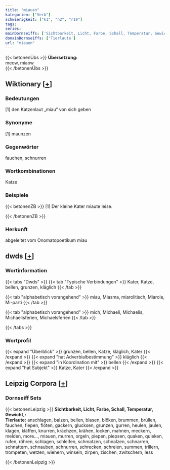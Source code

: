 ```yaml
---
title: "miauen"
kategorien: ["Verb"]
schwierigkeit: ["k1", "h2", "r19"]
tags:
series:
mainDornseiffs: ['Sichtbarkeit, Licht, Farbe, Schall, Temperatur, Gewicht,']
domainDornseiffs: ['Tierlaute']
url: "miauen"
---
```


{{< betonenÜbs >}}
**Übersetzung:**  
meow, miaow  
{{< /betonenÜbs >}}

## Wiktionary [[+](https://de.wiktionary.org/wiki/miauen)]

### Bedeutungen
[1] den Katzenlaut „miau“ von sich geben  

### Synonyme
[1] maunzen  

### Gegenwörter
fauchen, schnurren  

### Wortkombinationen
Katze  

### Beispiele
{{< betonenZB >}}
[1] Der kleine Kater miaute leise.  

{{< /betonenZB >}}
### Herkunft
abgeleitet vom Onomatopoetikum miau  



## dwds [[+](https://www.dwds.de/wb/miauen)]

### Wortinformation
{{< tabs "Dwds" >}}
{{< tab "Typische Verbindungen" >}}
Kater, Katze, bellen, grunzen, kläglich
{{< /tab >}}

{{< tab "alphabetisch vorangehend" >}}
miau, Miasma, miarolitisch, Miarole, Mi-parti
{{< /tab >}}

{{< tab "alphabetisch vorangehend" >}}
mich, Michaeli, Michaelis, Michaelisferien, Michaelsferien
{{< /tab >}}

{{< /tabs >}}

### Wortprofil
{{< expand "Überblick" >}} grunzen, bellen, Katze, kläglich, Kater {{< /expand >}}
{{< expand "hat Adverbialbestimmung" >}} kläglich {{< /expand >}}
{{< expand "in Koordination mit" >}} bellen {{< /expand >}}
{{< expand "hat Subjekt" >}} Katze, Kater {{< /expand >}}

## Leipzig Corpora [[+](https://corpora.uni-leipzig.de/en/res?word=miauen&corpusId=deu_newscrawl-public_2018)]

### Dornseiff Sets
{{< betonenLeipzig >}}
**Sichtbarkeit, Licht, Farbe, Schall, Temperatur, Gewicht,:**  
**Tierlaute:** anschlagen, balzen, bellen, blasen, blöken, brummen, brüllen, fauchen, fiepen, flöten, gackern, glucksen, grunzen, gurren, heulen, jaulen, klagen, kläffen, knurren, krächzen, krähen, locken, mahnen, meckern, melden, more..., miauen, murren, orgeln, piepen, piepsen, quaken, quieken, rufen, röhren, schlagen, schleifen, schmatzen, schnalzen, schnarren, schnattern, schnauben, schnurren, schrecken, schreien, summen, trillern, trompeten, wetzen, wiehern, winseln, zirpen, zischen, zwitschern, less  

{{< /betonenLeipzig >}}
